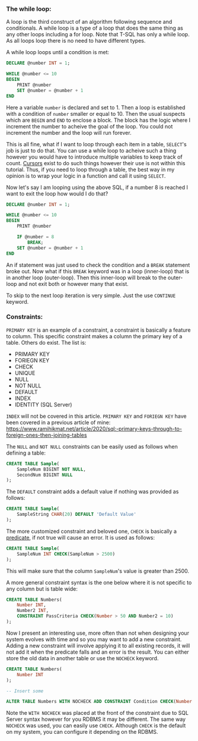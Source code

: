 
### The while loop:
A loop is the third construct of an algorithm following sequence and conditionals. A while loop is a type of a loop that does the same thing as any other loops including a for loop. Note that T-SQL has only a while loop. As all loops loop there is no need to have different types. 

A while loop loops until a condition is met:
```sql
DECLARE @number INT = 1;

WHILE @number <= 10
BEGIN
	PRINT @number
	SET @number = @number + 1
END
```

Here a variable `number` is declared and set to 1. Then a loop is established with a condition of `number` smaller or equal to 10. Then the usual suspects which are `BEGIN` and `END` to enclose a block. The block has the logic where I increment the number to acheive the goal of the loop. You could not increment the number and the loop will run forever.

This is all fine, what if I want to loop through each item in a table, `SELECT`'s job is just to do that. You can use a while loop to acheive such a thing however you would have to introduce multiple variables to keep track of count. [Cursors](https://docs.microsoft.com/en-us/sql/t-sql/language-elements/cursors-transact-sql?view=sql-server-ver15) exist to do such things however their use is not within this tutorial. Thus, if you need to loop through a table, the best way in my opinion is to wrap your logic in a function and call it using `SELECT`.

Now let's say I am looping using the above SQL, if a number 8 is reached I want to exit the loop how would I do that?
```sql
DECLARE @number INT = 1;

WHILE @number <= 10
BEGIN
	PRINT @number

	IF @number = 8
		BREAK;
	SET @number = @number + 1
END
```

An if statement was just used to check the condition and a `BREAK` statement broke out. Now what if this `BREAK` keyword was in a loop (inner-loop) that is in another loop (outer-loop). Then this inner-loop will break to the outer-loop and not exit both or however many that exist.

To skip to the next loop iteration is very simple. Just the use `CONTINUE` keyword.

### Constraints:
`PRIMARY KEY` is an example of a constraint, a constraint is basically a feature to column. This specific constraint makes a column the primary key of a table. Others do exist. The list is:
- PRIMARY KEY
- FORIEGN KEY
- CHECK
- UNIQUE
- NULL
- NOT NULL
- DEFAULT
- INDEX
- IDENTITY (SQL Server)
  
`INDEX` will not be covered in this article. `PRIMARY KEY` and `FORIEGN KEY` have been covered in a previous article of mine: https://www.ramihikmat.net/article/2020/sql:-primary-keys-through-to-foreign-ones-then-joining-tables

The `NULL` and `NOT NULL` constraints can be easily used as follows when defining a table:
```sql
CREATE TABLE Sample(
	SampleNum BIGINT NOT NULL,
	SecondNum BIGINT NULL
);
```

The `DEFAULT` constraint adds a default value if nothing was provided as follows:
```sql
CREATE TABLE Sample(
	SampleString CHAR(20) DEFAULT 'Default Value'
);
```

The more customized constraint and beloved one, `CHECK` is basically a [predicate](https://en.wikipedia.org/wiki/Predicate_(mathematical_logic)), if not true will cause an error. It is used as follows:
```sql
CREATE TABLE Sample(
	SampleNum INT CHECK(SampleNum > 2500)
);
```

This will make sure that the column `SampleNum`'s value is greater than 2500.

A more general constraint syntax is the one below where it is not specific to any column but is table wide:
```sql
CREATE TABLE Numbers(
	Number INT,
	Number2 INT,
	CONSTRAINT PassCriteria CHECK(Number > 50 AND Number2 = 10)
);
```

Now I present an interesting use, more often than not when designing your system evolves with time and so you may want to add a new constraint. Adding a new constraint will involve applying it to all existing records, it will not add it when the predicate falls and an error is the result. You can either store the old data in another table or use the `NOCHECK` keyword.
```sql
CREATE TABLE Numbers(
	Number INT
);

-- Insert some

ALTER TABLE Numbers WITH NOCHECK ADD CONSTRAINT Condition CHECK(Number >= 100);
```

Note the `WITH NOCHECK` was placed at the front of the constraint due to SQL Server syntax however for you RDBMS it may be different. The same way `NOCHECK` was used, you can easily use `CHECK`. Although `CHECK` is the default on my system, you can configure it depending on the RDBMS.